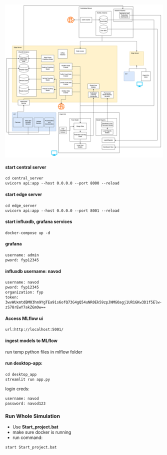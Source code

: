 <p align="center">
  <img src="architecture.png" />
</p>

#### start central server

```
cd central_server
uvicorn api:app --host 0.0.0.0 --port 8000 --reload
```

#### start edge server

```
cd edge_server
uvicorn api:app --host 0.0.0.0 --port 8001 --reload
```

#### start influxdb, grafana services

```
docker-compose up -d
```

#### grafana

```
username: admin
pword: fyp12345
```

#### influxdb username: navod

```
username: navod
pword: fyp12345
organization: fyp
token: 3wvWUxmtdBM03hm9YgTEa91s6ofQ73G4gQ54uNR0Ek59zpJNMGOagj1UR1GKw3D1f5Elw-zS78rEwY7akZGmOw==
```

#### Access MLflow ui

```
url:http://localhost:5001/
```

#### ingest models to MLflow

run temp python files in mlflow folder

#### run desktop-app:

```
cd desktop_app
streamlit run app.py
```

login creds:
```
username: navod
password: navod123
```

### Run Whole Simulation

- Use **Start_project.bat**
- make sure docker is running
- run command:
```
start Start_project.bat
```

